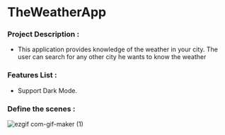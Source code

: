# TheWeatherApp

### Project Description :

- This application provides knowledge of the weather in your city. The user can search for any other city he wants to know the weather

### Features List :

- Support Dark Mode.

### Define the scenes :

![ezgif com-gif-maker (1)](https://user-images.githubusercontent.com/91872065/154909308-476c3cf9-f9c2-4e5d-8f34-b212e644a3db.gif)
